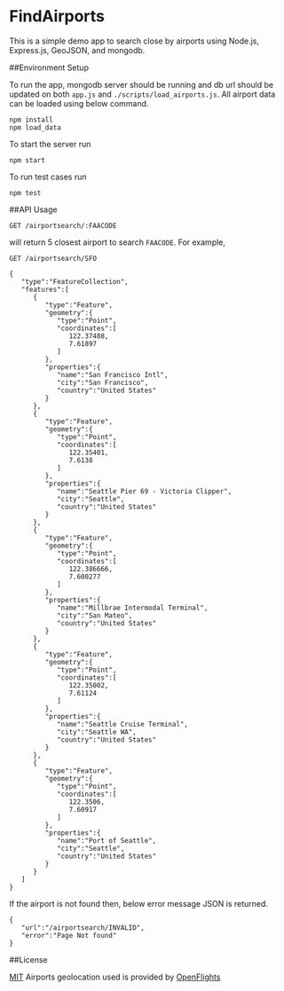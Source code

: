 FindAirports
============

This is a simple demo app to search close by airports using Node.js, Express.js, GeoJSON, and mongodb.


##Environment Setup

To run the app, mongodb server should be running and db url should be updated on both `app.js` and `./scripts/load_airports.js`. All airport data can be loaded using below command.

```
npm install
npm load_data
```

To start the server run
```
npm start
```

To run test cases run
```
npm test
```


##API Usage

```
GET /airportsearch/:FAACODE
```

will return 5 closest airport to search `FAACODE`. For example,

```
GET /airportsearch/SFO

{
   "type":"FeatureCollection",
   "features":[
      {
         "type":"Feature",
         "geometry":{
            "type":"Point",
            "coordinates":[
               122.37488,
               7.61897
            ]
         },
         "properties":{
            "name":"San Francisco Intl",
            "city":"San Francisco",
            "country":"United States"
         }
      },
      {
         "type":"Feature",
         "geometry":{
            "type":"Point",
            "coordinates":[
               122.35401,
               7.6138
            ]
         },
         "properties":{
            "name":"Seattle Pier 69 - Victoria Clipper",
            "city":"Seattle",
            "country":"United States"
         }
      },
      {
         "type":"Feature",
         "geometry":{
            "type":"Point",
            "coordinates":[
               122.386666,
               7.600277
            ]
         },
         "properties":{
            "name":"Millbrae Intermodal Terminal",
            "city":"San Mateo",
            "country":"United States"
         }
      },
      {
         "type":"Feature",
         "geometry":{
            "type":"Point",
            "coordinates":[
               122.35002,
               7.61124
            ]
         },
         "properties":{
            "name":"Seattle Cruise Terminal",
            "city":"Seattle WA",
            "country":"United States"
         }
      },
      {
         "type":"Feature",
         "geometry":{
            "type":"Point",
            "coordinates":[
               122.3506,
               7.60917
            ]
         },
         "properties":{
            "name":"Port of Seattle",
            "city":"Seattle",
            "country":"United States"
         }
      }
   ]
}
```

If the airport is not found then, below error message JSON is returned.

```
{
   "url":"/airportsearch/INVALID",
   "error":"Page Not found"
}
```

##License

[MIT](http://opensource.org/licenses/MIT)
Airports geolocation used is provided by [OpenFlights](http://openflights.org/data.html)

